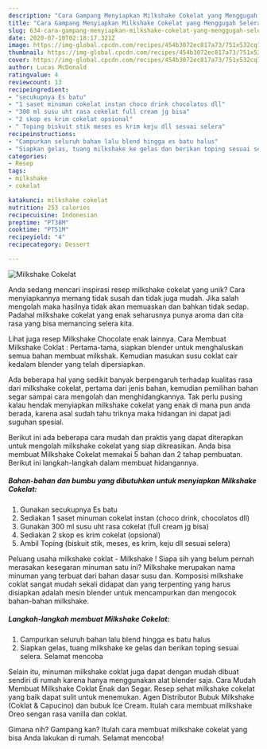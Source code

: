 ```yaml
---
description: "Cara Gampang Menyiapkan Milkshake Cokelat yang Menggugah Selera"
title: "Cara Gampang Menyiapkan Milkshake Cokelat yang Menggugah Selera"
slug: 634-cara-gampang-menyiapkan-milkshake-cokelat-yang-menggugah-selera
date: 2020-07-10T02:18:17.321Z
image: https://img-global.cpcdn.com/recipes/454b3072ec817a73/751x532cq70/milkshake-cokelat-foto-resep-utama.jpg
thumbnail: https://img-global.cpcdn.com/recipes/454b3072ec817a73/751x532cq70/milkshake-cokelat-foto-resep-utama.jpg
cover: https://img-global.cpcdn.com/recipes/454b3072ec817a73/751x532cq70/milkshake-cokelat-foto-resep-utama.jpg
author: Lucas McDonald
ratingvalue: 4
reviewcount: 13
recipeingredient:
- "secukupnya Es batu"
- "1 saset minuman cokelat instan choco drink chocolatos dll"
- "300 ml susu uht rasa cokelat full cream jg bisa"
- "2 skop es krim cokelat opsional"
- " Toping biskuit stik meses es krim keju dll sesuai selera"
recipeinstructions:
- "Campurkan seluruh bahan lalu blend hingga es batu halus"
- "Siapkan gelas, tuang milkshake ke gelas dan berikan toping sesuai selera. Selamat mencoba"
categories:
- Resep
tags:
- milkshake
- cokelat

katakunci: milkshake cokelat 
nutrition: 253 calories
recipecuisine: Indonesian
preptime: "PT38M"
cooktime: "PT51M"
recipeyield: "4"
recipecategory: Dessert

---
```



![Milkshake Cokelat](https://img-global.cpcdn.com/recipes/454b3072ec817a73/751x532cq70/milkshake-cokelat-foto-resep-utama.jpg)

Anda sedang mencari inspirasi resep milkshake cokelat yang unik? Cara menyiapkannya memang tidak susah dan tidak juga mudah. Jika salah mengolah maka hasilnya tidak akan memuaskan dan bahkan tidak sedap. Padahal milkshake cokelat yang enak seharusnya punya aroma dan cita rasa yang bisa memancing selera kita.

Lihat juga resep Milkshake Chocolate enak lainnya. Cara Membuat Milkshake Coklat : Pertama-tama, siapkan blender untuk menghaluskan semua bahan membuat milkshak. Kemudian masukan susu coklat cair kedalam blender yang telah dipersiapkan.

Ada beberapa hal yang sedikit banyak berpengaruh terhadap kualitas rasa dari milkshake cokelat, pertama dari jenis bahan, kemudian pemilihan bahan segar sampai cara mengolah dan menghidangkannya. Tak perlu pusing kalau hendak menyiapkan milkshake cokelat yang enak di mana pun anda berada, karena asal sudah tahu triknya maka hidangan ini dapat jadi suguhan spesial.


Berikut ini ada beberapa cara mudah dan praktis yang dapat diterapkan untuk mengolah milkshake cokelat yang siap dikreasikan. Anda bisa membuat Milkshake Cokelat memakai 5 bahan dan 2 tahap pembuatan. Berikut ini langkah-langkah dalam membuat hidangannya.

<!--inarticleads1-->

##### Bahan-bahan dan bumbu yang dibutuhkan untuk menyiapkan Milkshake Cokelat:

1. Gunakan secukupnya Es batu
1. Sediakan 1 saset minuman cokelat instan (choco drink, chocolatos dll)
1. Gunakan 300 ml susu uht rasa cokelat (full cream jg bisa)
1. Sediakan 2 skop es krim cokelat (opsional)
1. Ambil  Toping (biskuit stik, meses, es krim, keju dll sesuai selera)


Peluang usaha milkshake coklat - Milkshake ! Siapa sih yang belum pernah merasakan kesegaran minuman satu ini? Milkshake merupakan nama minuman yang terbuat dari bahan dasar susu dan. Komposisi milkshake coklat sangat mudah sekali didapat dan yang terpenting yang harus disiapkan adalah mesin blender untuk mencampurkan dan mengocok bahan-bahan milkshake. 

<!--inarticleads2-->

##### Langkah-langkah membuat Milkshake Cokelat:

1. Campurkan seluruh bahan lalu blend hingga es batu halus
1. Siapkan gelas, tuang milkshake ke gelas dan berikan toping sesuai selera. Selamat mencoba


Selain itu, minuman milkshake coklat juga dapat dengan mudah dibuat sendiri di rumah karena hanya menggunakan alat blender saja. Cara Mudah Membuat Milkshake Coklat Enak dan Segar. Resep sehat milkshake cokelat yang baik dapat sulit untuk menemukan. Agen Distributor Bubuk Milkshake (Coklat &amp; Capucino) dan bubuk Ice Cream. Itulah cara membuat milkshake Oreo sengan rasa vanilla dan coklat. 

Gimana nih? Gampang kan? Itulah cara membuat milkshake cokelat yang bisa Anda lakukan di rumah. Selamat mencoba!

